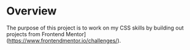 # Overview
  The purpose of this project is to work on my CSS skills by building out projects from Frontend Mentor](https://www.frontendmentor.io/challenges/).
